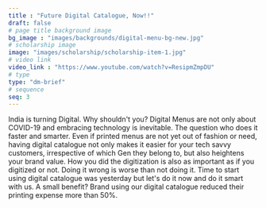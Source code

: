 ```yaml
---
title : "Future Digital Catalogue, Now!!"
draft: false
# page title background image
bg_image : "images/backgrounds/digital-menu-bg-new.jpg"
# scholarship image
image: "images/scholarship/scholarship-item-1.jpg"
# video link
video_link : "https://www.youtube.com/watch?v=ResipmZmpDU"
# type
type: "dm-brief"
# sequence
seq: 3
---
```


India is turning Digital. Why shouldn't you? Digital Menus are not only about COVID-19 and embracing technology is inevitable. The question who does it faster and smarter. Even if printed menus are not yet out of fashion or need, having digital catalogue not only makes it easier for your tech savvy customers, irrespective of which Gen they belong to, but also heightens your brand value. How you did the digitization is also as important as if you digitized or not. Doing it wrong is worse than not doing it. Time to start using digital catalogue was yesterday but let's do it now and do it smart with us. A small benefit? Brand using our digital catalogue reduced their printing expense more than 50%.